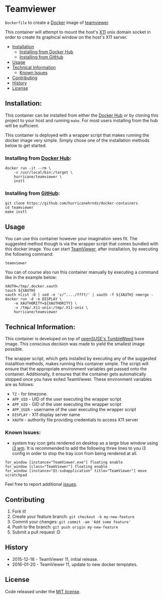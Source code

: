 # Teamviewer

`Dockerfile` to create a [Docker](https://www.docker.com/) image of
[teamviewer](http://teamviewer.com).

This container will attempt to mount the host's [X11](http://www.x.org) unix
domain socket in order to create its graphical window on the host's X11 server.

- [Installation](#introduction)
  - [Installing from Docker Hub](#installing-from-docker-hub)
  - [Installing from GitHub](#installing-from-github)
- [Usage](#usage)
- [Technical Information](#technical-information)
  - [Known Issues](#known-issues)
- [Contributing](#contributing)
- [History](#history)
- [License](#license)

## Installation:
This container can be installed from either the [Docker
Hub](http://hub.docker.com/r/hurricane/teamviewer) or by cloning this project to your host and running
`make`. For most users installing from the hub will be sufficient.

This container is deployed with a wrapper script that makes running the docker
image very simple. Simply chose one of the installation methods below to get
started.

### Installing from [Docker Hub](http://hub.docker.com/r/hurricane/teamviewer):
```
docker run -it --rm \
    -v /usr/local/bin:/target \
    hurricane/teamviewer \
    instl
```

### Installing from [GitHub](http://github.com/hurricanehrndz/docker-containers):
```
git clone https://github.com/hurricanehrndz/docker-containers
cd teamviewer
make instl
```

## Usage
You can use this container however your imagination sees fit. The suggested
method though is via the wrapper script that comes bundled with this docker
image. You can start [TeamViewer](http://teamviewer.com), after installation,
by executing the following command:
```
teamviewer
```
You can of course also run this container manually by executing a command like in
the example below:
```
XAUTH=/tmp/.docker.xauth
touch ${XAUTH}
xauth nlist :0 | sed -e 's/^..../ffff/' | xauth -f ${XAUTH} nmerge -
docker run -d -e DISPLAY \
    -e XAUTHORITY=${XAUTHORITY} \
    -v /tmp/.X11-unix:/tmp/.X11-unix \
    hurricane/teamviewer
```

## Technical Information:
This container is developed on top of [openSUSE's
TumbleWeed](http://hub.docker.com/_/opensuse) base image. This
conscious decision was made to yield the smallest image possible.

The wrapper script, which gets installed by executing any of the suggested
installtion methods, makes running this container simple. The script will ensure
that the appropriate environment variables get passed onto the container.
Additionally, it ensures that the container gets automatically stopped once you
have exited TeamViewer. These environment variables are as follows:
* `TZ`         - for timezone.
* `APP_UID`    - UID of the user executing the wrapper script
* `APP_GID`    - GID of the user executing the wrapper script
* `APP_USER`   - username of the user executing the wrapper script
* `DISPLAY`    - X11 display server name
* `XAUTH`      - authority file providing credentials to access X11 server

### Known Issues:
* system tray icon gets rendered on desktop as a large blue window  using  [i3 wm](https://i3wm.org).
  It is recommended to add the following three lines to you i3 config in order to
  stop the tray icon from being rendered at all.
```
for_window [instance="TeamViewer.exe"] floating enable
for_window [class="TeamViewer"] floating enable
for_window [instance="Qt-subapplication" title="TeamViewer"] move scratchpad
```
Feel free to report additional [issues](../../../issues/new).

## Contributing

1. Fork it!
2. Create your feature branch: `git checkout -b my-new-feature`
3. Commit your changes: `git commit -am 'Add some feature'`
4. Push to the branch: `git push origin my-new-feature`
5. Submit a pull request :D

## History
* 2015-12-18 - TeamViewer 11, initial release.
* 2016-01-20 - TeamViewer 11, update to new docker templates.

## License
Code released under the [MIT license](./LICENSE).
